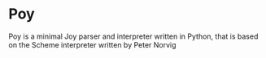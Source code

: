 # Poy
Poy is a minimal Joy parser and interpreter written in Python, that is based on the Scheme interpreter written by Peter Norvig
